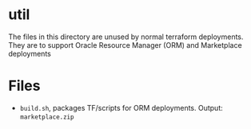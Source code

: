 # util

The files in this directory are unused by normal terraform deployments. They are
to support Oracle Resource Manager (ORM) and Marketplace deployments

# Files
- `build.sh`, packages TF/scripts for ORM deployments. Output: `marketplace.zip`
